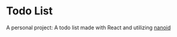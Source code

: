 # Todo List

A personal project: A todo list made with React and utilizing [nanoid](https://github.com/ai/nanoid)
